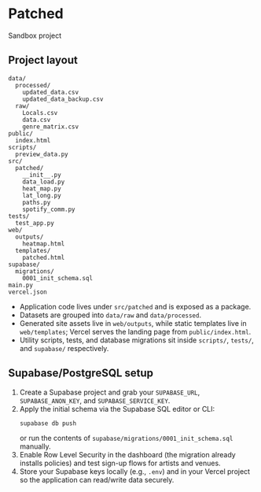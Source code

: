 ﻿# Patched

Sandbox project

## Project layout

```
data/
  processed/
    updated_data.csv
    updated_data_backup.csv
  raw/
    Locals.csv
    data.csv
    genre_matrix.csv
public/
  index.html
scripts/
  preview_data.py
src/
  patched/
    __init__.py
    data_load.py
    heat_map.py
    lat_long.py
    paths.py
    spotify_comm.py
tests/
  test_app.py
web/
  outputs/
    heatmap.html
  templates/
    patched.html
supabase/
  migrations/
    0001_init_schema.sql
main.py
vercel.json
```

- Application code lives under `src/patched` and is exposed as a package.
- Datasets are grouped into `data/raw` and `data/processed`.
- Generated site assets live in `web/outputs`, while static templates live in `web/templates`; Vercel serves the landing page from `public/index.html`.
- Utility scripts, tests, and database migrations sit inside `scripts/`, `tests/`, and `supabase/` respectively.

## Supabase/PostgreSQL setup

1. Create a Supabase project and grab your `SUPABASE_URL`, `SUPABASE_ANON_KEY`, and `SUPABASE_SERVICE_KEY`.
2. Apply the initial schema via the Supabase SQL editor or CLI:
   ```bash
   supabase db push
   ```
   or run the contents of `supabase/migrations/0001_init_schema.sql` manually.
3. Enable Row Level Security in the dashboard (the migration already installs policies) and test sign-up flows for artists and venues.
4. Store your Supabase keys locally (e.g., `.env`) and in your Vercel project so the application can read/write data securely.
